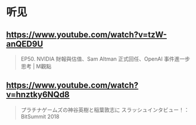 # 听见

## https://www.youtube.com/watch?v=tzW-anQED9U

> EP50. NVIDIA 財報與估值、Sam Altman 正式回任、OpenAI 事件進一步思考 | M觀點

## https://www.youtube.com/watch?v=hnztky6NQd8

> プラチナゲームズの神谷英樹と稲葉敦志に スラッシュインタビュー！：BitSummit 2018 
